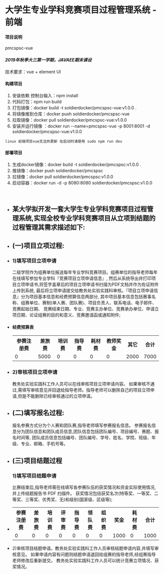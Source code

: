 大学生专业学科竞赛项目过程管理系统 -前端 
 ============================  
#### 项目说明
pmcspsc-vue

#### _2019年秋季大三第一学期，JAVAEE期末课设_
技术要求：vue + element UI

#### 构建项目
1. 安装依赖
控制台输入：npm install
2. 代码打包：npm run build
3. 打包镜像：docker build -t soldierdocker/pmcspsc-vue:v1.0.0 .
3. 将镜像推到仓库：docker push soldierdocker/pmcspsc-vue
4. 拉取镜像：docker pull soldierdocker/pmcspsc-vue:v1.0.0
5. 安装并运行镜像 ：docker run --name=pmcspsc-vue -p 8001:8001 -d soldierdocker/pmcspsc-vue:v1.0.0

``
linux 前端项目vue无法热更新 在启动时请使用 sudo npm run dev
``

#### 部署项目
1. 生成docker镜像：docker build -t soldierdocker/pmcspsc:v1.0.0 .
2. 推镜像：docker push soldierdocker/pmcspsc
3. 拉镜像：docker pull soldierdocker/pmcspsc:v1.0.0
4. 启动容器：docker run -d -p 8080:8080 soldierdocker/pmcspsc:v1.0.0
<br> 
   <ul>
      <li>
        <h2>某大学拟开发一套大学生专业学科竞赛项目过程管理系统,实现全校专业学科竞赛项目从立项到结题的过程管理其需求描述如下:</h2>
      </li>
      <li>
        <h2>(一)项目立项过程:</h2></li>
        <li>
          <h3>1)填写项目立项申请</h3>
          二级学院作为组赛单位报送每年专业学科竞赛项目。组赛单位的指导老师每年在线填写参加专业学科『竞赛项目立项申请信息』,
          然后从系统导出并打印项目立项申请书,将签字盖章后的项目立项申请书扫描为PDF文档并作为佐证附件上传到系统,
          最后将立项申请提交给教务处实验实践科审核。『项目立项申请信息』分为项目基本信息和经费预算信息两部分,
          其中项目基本信息包括赛事名称、组赛单位、赛制(单人赛、团队赛)、项目负责人、联系电话、电子邮件、竞赛起始日期、
          竞赛结束日期、专业、竞赛主办单位、竞赛承办单位、申请立项日期、论证组赛的目的和意义、竞赛邀请函或通知附件;
        </li>
      <li>
        <h4>经费预算表</h4>
        <table>
          <tr>
            <th>参赛注册费</th>
            <th>差旅费</th>
            <th>培训费</th>
            <th>指导费</th>
            <th>耗材费</th>
            <th>教师奖金</th>
            <th>其它</th>
            <th>合计</th>
          </tr>
          <tr>
            <td>0</td>
            <td>5000</td>
            <td>0</td>
            <td>0</td>
            <td>0</td>
            <td>0</td>
            <td>2000</td>
            <td>7000</td>
          </tr>
        </table>
      </li>
      <li>
        <h3>2)审核项目立项申请</h3>教务处实验实践科工作人员可以在线审核项目立项申请内容。
        如果审核不通过,需填写审核意见并回退给指导老师。指导老师可以删除自己的项目立项申请,但是不能删除已经审核通过的立项申请。
      </li>
      <li>
        <h2>(二)填写报名过程:</h2>报名参赛方式分为个人赛和团队赛,指导老师填写参赛报名信息。
        参赛报名信息分为团队信息和团队成员信息,团队信息包括团队编号、项目编号、赛题、报名时间等,
        团队成员信息包括编号、团队编号、学号、姓名、学院、班级、年级、专业、邮箱、手机号等。
      </li>
      <li>
        <h2>(三)项目结题过程</h2>
        <h3>1)填写项目结题申请</h3>比赛结束后,指导老师需在线填写各参赛队伍的获奖情况和资金实际使用情况,并上传结题报告书 PDF 扫描件。
        获奖情况包括获奖名次(特等奖、一等奖、二等奖、三等奖、优秀奖、无)和级别(国家级、区级等);
      </li>
      <li><table>
      <tr>
        <th>参赛注册费</th>
        <th>差旅费</th>
        <th>培训费</th>
        <th>评审费</th>
        <th>指导费</th>
        <th>领队费</th>
        <th>组织费</th>
        <th>奖金</th>
        <th>耗材费</th>
        <th>合计</th>
      </tr>
        <tr>
          <td>0</td>
          <td>0</td>
          <td>0</td>
          <td>0</td>
          <td>0</td>
          <td>0</td>
          <td>0</td>
          <td>1000</td>
          <td>0</td>
          <td>1000</td>
      </tr>
      </table></li>
      <li>
        2)审核项目结题申请。教务处实验实践科工作人员审核结题申请内容,并填写审核意见。
        如果申请内容有问题则结题申请退回给组赛的指导老师,经组赛指导老师修改后重新提交。
        教务处实验实践科工作人员可以统计竞赛立项情况、获奖情况。
      </li>
    </ul>
